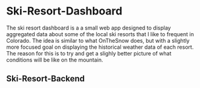 # Ski-Resort-Dashboard
The ski resort dashboard is a a small web app designed to display aggregated data about some of the local ski resorts that I like to frequent in Colorado. The idea is similar to what OnTheSnow does, but with a slightly more focused goal on displaying the historical weather data of each resort. The reason for this is to try and get a slighly better picture of what conditions will be like on the mountain. 

## Ski-Resort-Backend
